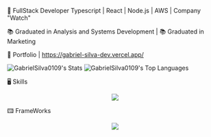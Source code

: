 💾 FullStack Developer Typescript | React | Node.js | AWS | Company "Watch"

📚 Graduated in Analysis and Systems Development | 📚 Graduated in Marketing

💾 Portfolio | https://gabriel-silva-dev.vercel.app/
 
![GabrielSilva0109's Stats](https://github-readme-stats.vercel.app/api?username=GabrielSilva0109&theme=dark&show_icons=true&hide_border=true&count_private=true)
![GabrielSilva0109's Top Languages](https://github-readme-stats.vercel.app/api/top-langs/?username=GabrielSilva0109&theme=dark&show_icons=true&hide_border=true&layout=compact)
&nbsp;

🖥 Skills 

<p align="center">
  <a href="https://skillicons.dev">
    <img src="https://skillicons.dev/icons?i=ts,react,vue,js,java,py,nodejs,mysql,postgres,firebase,aws,html,css" />
  </a>
</p>

🖽 FrameWorks 

<p align="center">
  <a href="https://skillicons.dev">
    <img src="https://skillicons.dev/icons?i=gcp,spring,github,gitlab,npm,postman,docker,tailwind,sass,bootstrap,netlify" />
  </a>
</p>
